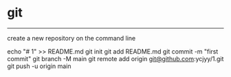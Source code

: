 # git
---
create a new repository on the command line

echo "# 1" >> README.md
git init
git add README.md
git commit -m "first commit"
git branch -M main
git remote add origin git@github.com:ycjyy/1.git
git push -u origin main
